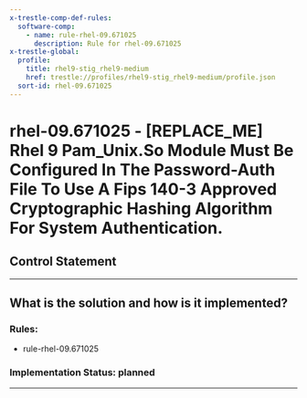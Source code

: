 ```yaml
---
x-trestle-comp-def-rules:
  software-comp:
    - name: rule-rhel-09.671025
      description: Rule for rhel-09.671025
x-trestle-global:
  profile:
    title: rhel9-stig_rhel9-medium
    href: trestle://profiles/rhel9-stig_rhel9-medium/profile.json
  sort-id: rhel-09.671025
---
```


# rhel-09.671025 - \[REPLACE_ME\] Rhel 9 Pam_Unix.So Module Must Be Configured In The Password-Auth File To Use A Fips 140-3 Approved Cryptographic Hashing Algorithm For System Authentication.

## Control Statement

______________________________________________________________________

## What is the solution and how is it implemented?

<!-- For implementation status enter one of: implemented, partial, planned, alternative, not-applicable -->

<!-- Note that the list of rules under ### Rules: is read-only and changes will not be captured after assembly to JSON -->

<!-- Add control implementation description here for control: rhel-09.671025 -->

### Rules:

  - rule-rhel-09.671025

### Implementation Status: planned

______________________________________________________________________
